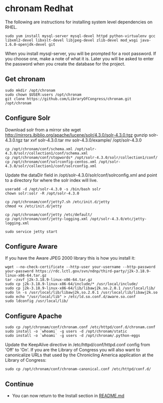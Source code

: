 chronam Redhat
==============

The following are instructions for installing system level dependencies on 
RHEL.

    sudo yum install mysql-server mysql-devel httpd python-virtualenv gcc libxml2-devel libxslt-devel libjpeg-devel zlib-devel mod_wsgi java-1.6.0-openjdk-devel git

When you install mysql-server, you will be prompted for a root password. If 
you choose one, make a note of what it is. Later you will be asked to enter 
the password when you create the database for the project.

Get chronam
-----------

    sudo mkdir /opt/chronam
    sudo chown $USER:users /opt/chronam
    git clone https://github.com/LibraryOfCongress/chronam.git /opt/chronam

Configure Solr
--------------

Download solr from a mirror site
    wget http://mirrors.ibiblio.org/apache/lucene/solr/4.3.0/solr-4.3.0.tgz
    gunzip solr-4.3.0.tgz
    tar xvf solr-4.3.0.tar
    mv solr-4.3.0/example/ /opt/solr-4.3.0

    cp /opt/chronam/conf/schema.xml /opt/solr-4.3.0/solr/collection1/conf/schema.xml
    cp /opt/chronam/conf/stopwords* /opt/solr-4.3.0/solr/collection1/conf/
    cp /opt/chronam/conf/solrconfig-centos.xml /opt/solr-4.3.0/solr/collection1/conf/solrconfig.xml

Update the dataDir field in /opt/solr-4.3.0/solr/conf/solrconfig.xml and 
point to a directory for where the solr index will live.

    useradd -d /opt/solr-4.3.0 -s /bin/bash solr
    chown solr:solr -R /opt/solr-4.3.0

    cp /opt/chronam/conf/jetty7.sh /etc/init.d/jetty
    chmod +x /etc/init.d/jetty

    cp /opt/chronam/conf/jetty /etc/default/
    cp /opt/chronam/conf/jetty-logging.xml /opt/solr-4.3.0/etc/jetty-logging.xml

    sudo service jetty start

Configure Aware
---------------

If you have the Aware JPEG 2000 library this is how you install it:

    wget --no-check-certificate --http-user your-username --http-password your-password https://rdc.lctl.gov/svn/ndnp/third-party/j2k-3.18.9-linux-x86-64.tar.gz
    tar -zxvf j2k-3.18.9-linux-x86-64.tar.gz
    sudo cp j2k-3.18.9-linux-x86-64/include/* /usr/local/include/
    sudo cp j2k-3.18.9-linux-x86-64/lib/libawj2k.so.2.0.1 /usr/local/lib/
    sudo ln -s /usr/local/lib/libawj2k.so.2.0.1 /usr/local/lib/libawj2k.so
    sudo echo "/usr/local/lib" > /etc/ld.so.conf.d/aware.so.conf
    sudo ldconfig /usr/local/lib/

Configure Apache
----------------

    sudo cp /opt/chronam/conf/chronam.conf /etc/httpd/conf.d/chronam.conf
    sudo install -o `whoami` -g users -d /opt/chronam/static
    sudo install -o `whoami` -g users -d /opt/chronam/.python-eggs

Update the KeepAlive directive in /etc/httpd/conf/httpd.conf config from 'Off' 
to 'On'. If you are the Library of Congress you will also want to canonicalize 
URLs that used by the Chronicling America application at the Library of Congress:

    sudo cp /opt/chronam/conf/chronam-canonical.conf /etc/httpd/conf.d/


Continue
--------

* You can now return to the Install section in [README.md](https://github.com/LibraryOfCongress/chronam/blob/master/README.md#install)
